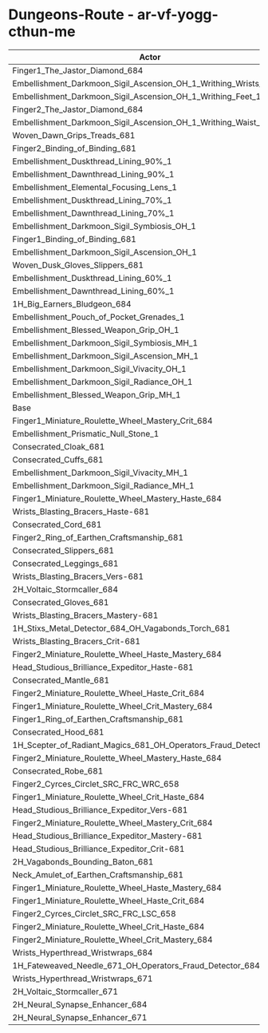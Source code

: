# Dungeons-Route - ar-vf-yogg-cthun-me
| Actor | DPS | Increase |
|---|:---:|:---:|
|Finger1_The_Jastor_Diamond_684|2978884|1.09%|
|Embellishment_Darkmoon_Sigil_Ascension_OH_1_Writhing_Wrists_1|2970919|0.82%|
|Embellishment_Darkmoon_Sigil_Ascension_OH_1_Writhing_Feet_1|2970305|0.80%|
|Finger2_The_Jastor_Diamond_684|2969992|0.79%|
|Embellishment_Darkmoon_Sigil_Ascension_OH_1_Writhing_Waist_1|2969934|0.79%|
|Woven_Dawn_Grips_Treads_681|2965762|0.65%|
|Finger2_Binding_of_Binding_681|2964333|0.60%|
|Embellishment_Duskthread_Lining_90%_1|2964225|0.60%|
|Embellishment_Dawnthread_Lining_90%_1|2964027|0.59%|
|Embellishment_Elemental_Focusing_Lens_1|2962991|0.56%|
|Embellishment_Duskthread_Lining_70%_1|2959804|0.45%|
|Embellishment_Dawnthread_Lining_70%_1|2959320|0.43%|
|Embellishment_Darkmoon_Sigil_Symbiosis_OH_1|2957886|0.38%|
|Finger1_Binding_of_Binding_681|2957546|0.37%|
|Embellishment_Darkmoon_Sigil_Ascension_OH_1|2957337|0.36%|
|Woven_Dusk_Gloves_Slippers_681|2957306|0.36%|
|Embellishment_Duskthread_Lining_60%_1|2957084|0.35%|
|Embellishment_Dawnthread_Lining_60%_1|2956752|0.34%|
|1H_Big_Earners_Bludgeon_684|2956492|0.33%|
|Embellishment_Pouch_of_Pocket_Grenades_1|2956272|0.33%|
|Embellishment_Blessed_Weapon_Grip_OH_1|2953989|0.25%|
|Embellishment_Darkmoon_Sigil_Symbiosis_MH_1|2951652|0.17%|
|Embellishment_Darkmoon_Sigil_Ascension_MH_1|2951344|0.16%|
|Embellishment_Darkmoon_Sigil_Vivacity_OH_1|2949905|0.11%|
|Embellishment_Darkmoon_Sigil_Radiance_OH_1|2949900|0.11%|
|Embellishment_Blessed_Weapon_Grip_MH_1|2948422|0.06%|
|Base|2946624|0.00%|
|Finger1_Miniature_Roulette_Wheel_Mastery_Crit_684|2946092|-0.02%|
|Embellishment_Prismatic_Null_Stone_1|2944767|-0.06%|
|Consecrated_Cloak_681|2944142|-0.08%|
|Consecrated_Cuffs_681|2944042|-0.09%|
|Embellishment_Darkmoon_Sigil_Vivacity_MH_1|2943950|-0.09%|
|Embellishment_Darkmoon_Sigil_Radiance_MH_1|2943928|-0.09%|
|Finger1_Miniature_Roulette_Wheel_Mastery_Haste_684|2943836|-0.09%|
|Wrists_Blasting_Bracers_Haste-681|2943515|-0.11%|
|Consecrated_Cord_681|2943136|-0.12%|
|Finger2_Ring_of_Earthen_Craftsmanship_681|2943136|-0.12%|
|Consecrated_Slippers_681|2943026|-0.12%|
|Consecrated_Leggings_681|2942288|-0.15%|
|Wrists_Blasting_Bracers_Vers-681|2941933|-0.16%|
|2H_Voltaic_Stormcaller_684|2941432|-0.18%|
|Consecrated_Gloves_681|2941116|-0.19%|
|Wrists_Blasting_Bracers_Mastery-681|2940786|-0.20%|
|1H_Stixs_Metal_Detector_684_OH_Vagabonds_Torch_681|2940750|-0.20%|
|Wrists_Blasting_Bracers_Crit-681|2940562|-0.21%|
|Finger2_Miniature_Roulette_Wheel_Haste_Mastery_684|2940486|-0.21%|
|Head_Studious_Brilliance_Expeditor_Haste-681|2938745|-0.27%|
|Consecrated_Mantle_681|2938276|-0.28%|
|Finger2_Miniature_Roulette_Wheel_Haste_Crit_684|2937311|-0.32%|
|Finger1_Miniature_Roulette_Wheel_Crit_Mastery_684|2936614|-0.34%|
|Finger1_Ring_of_Earthen_Craftsmanship_681|2935986|-0.36%|
|Consecrated_Hood_681|2934813|-0.40%|
|1H_Scepter_of_Radiant_Magics_681_OH_Operators_Fraud_Detector_684|2934135|-0.42%|
|Finger2_Miniature_Roulette_Wheel_Mastery_Haste_684|2933918|-0.43%|
|Consecrated_Robe_681|2933784|-0.44%|
|Finger2_Cyrces_Circlet_SRC_FRC_WRC_658|2932335|-0.48%|
|Finger1_Miniature_Roulette_Wheel_Crit_Haste_684|2931314|-0.52%|
|Head_Studious_Brilliance_Expeditor_Vers-681|2930978|-0.53%|
|Finger2_Miniature_Roulette_Wheel_Mastery_Crit_684|2929064|-0.60%|
|Head_Studious_Brilliance_Expeditor_Mastery-681|2928566|-0.61%|
|Head_Studious_Brilliance_Expeditor_Crit-681|2928078|-0.63%|
|2H_Vagabonds_Bounding_Baton_681|2928039|-0.63%|
|Neck_Amulet_of_Earthen_Craftsmanship_681|2926698|-0.68%|
|Finger1_Miniature_Roulette_Wheel_Haste_Mastery_684|2926632|-0.68%|
|Finger1_Miniature_Roulette_Wheel_Haste_Crit_684|2924174|-0.76%|
|Finger2_Cyrces_Circlet_SRC_FRC_LSC_658|2922044|-0.83%|
|Finger2_Miniature_Roulette_Wheel_Crit_Haste_684|2920615|-0.88%|
|Finger2_Miniature_Roulette_Wheel_Crit_Mastery_684|2918963|-0.94%|
|Wrists_Hyperthread_Wristwraps_684|2904618|-1.43%|
|1H_Fateweaved_Needle_671_OH_Operators_Fraud_Detector_684|2903780|-1.45%|
|Wrists_Hyperthread_Wristwraps_671|2894865|-1.76%|
|2H_Voltaic_Stormcaller_671|2858945|-2.98%|
|2H_Neural_Synapse_Enhancer_684|2856241|-3.07%|
|2H_Neural_Synapse_Enhancer_671|2781686|-5.60%|
